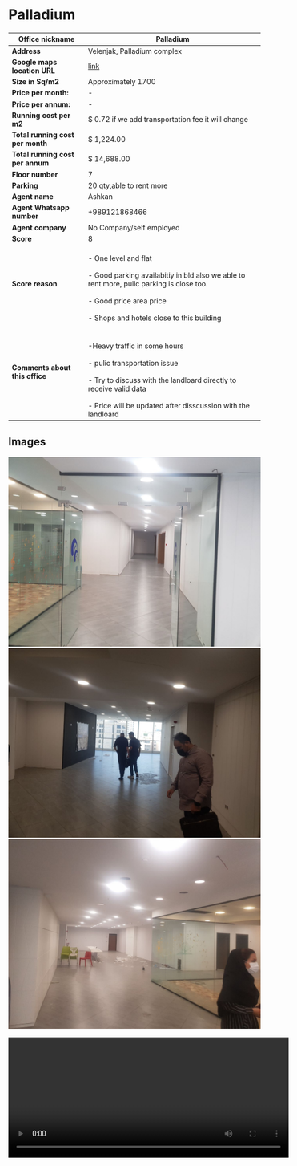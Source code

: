 # Palladium

| **Office nickname**                 | Palladium                                                                                                                                                                                     |
| ---------------------------------------- | --------------------------------------------------------------------------------------------------------------------------------------------------------------------------------------------- |
| **Address**                          | Velenjak, Palladium complex                                                                                                                                                                 |
| **Google maps location URL**      | [link](https://goo.gl/maps/XiNjjfz6eXas6pED6)                                                                                                                |
| **Size in Sq/m2**                  | Approximately 1700                                                                                                                                                                                          |
| **Price per month:**               | -                                                                                                                                                                                     |
| **Price per annum:**               | -                                                                                                                                                                                    |
| **Running cost per m2**           | $  0.72   if we add transportation fee it will change                                                                                                                                                                                    |
| **Total running cost per month** | $  1,224.00                                                                                                                                                                                   |
| **Total running cost per annum** | $  14,688.00                                                                                                                                                                                  |
| **Floor number**                    | 7                                                                                                                                                                                             |
| **Parking**                          | 20 qty,able to rent more                                                                                                                                                                |
| **Agent name**                      | Ashkan                                                                                                                                                                                      |
| **Agent Whatsapp number**          | +989121868466                                                                                                                                                                                 |
| **Agent company**                   | No Company/self employed                                                                                                                                                                   |
| **Score**                            | 8                                                                                                                                                                                           |
| **Score reason**                    | <br>- One level and flat<br/><br> - Good parking availabitiy in bld also we able to rent more, pulic parking is close too.<br/><br> - Good price area price<br/><br> - Shops and hotels close to this building<br/>|
| **Comments about this office**    | <br/><br> -Heavy traffic in some hours<br/><br> - pulic transportation issue<br/><br> - Try to discuss with the landloard directly to receive valid data<br/><br>- Price will be updated after disscussion with the landloard    |

## Images
![An image](./1.jpeg)
![An image](./2.jpeg)
![An image](./3.jpeg)

<video width="560" height="240" controls>
  <source src="./v1.mp4" type="video/mp4">
  Your browser does not support the video tag.
</video> 